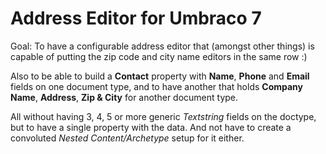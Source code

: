 # Address Editor for Umbraco 7

Goal: To have a configurable address editor that (amongst other things) is capable of putting the zip code and city name
editors in the same row :)

Also to be able to build a **Contact** property with **Name**, **Phone** and **Email** fields on one document type,
and to have another that holds **Company Name**, **Address**, **Zip & City** for another document type.

All without having 3, 4, 5 or more generic *Textstring* fields on the doctype, but to have a single property with the data.
And not have to create a convoluted *Nested Content/Archetype* setup for it either.